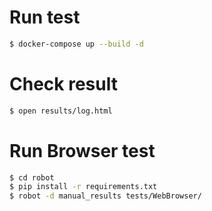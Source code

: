 # Run test

```bash
$ docker-compose up --build -d
```

# Check result

```bash
$ open results/log.html
```

# Run Browser test

```bash
$ cd robot
$ pip install -r requirements.txt
$ robot -d manual_results tests/WebBrowser/
```
